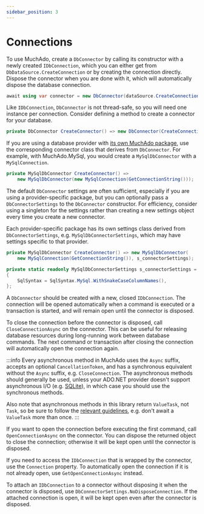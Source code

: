```yaml
---
sidebar_position: 3
---
```


# Connections

To use MuchAdo, create a `DbConnector` by calling its constructor with a newly created `IDbConnection`, which you can either get from `DbDataSource.CreateConnection` or by creating the connection directly. Dispose the connector when you are done with it, which will automatically dispose the database connection.

```csharp
await using var connector = new DbConnector(dataSource.CreateConnection());
```

Like `IDbConnection`, `DbConnector` is not thread-safe, so you will need one instance per connection. Consider defining a method to create a connector for your database.

```csharp
private DbConnector CreateConnector() => new DbConnector(CreateConnection());
```

If you are using a database provider with [its own MuchAdo package](./databases.md), use the corresponding connector class that derives from `DbConnector`. For example, with MuchAdo.MySql, you would create a `MySqlDbConnector` with a `MySqlConnection`.

```csharp
private MySqlDbConnector CreateConnector() =>
    new MySqlDbConnector(new MySqlConnection(GetConnectionString()));
```

The default `DbConnector` settings are often sufficient, especially if you are using a provider-specific package, but you can optionally pass a `DbConnectorSettings` to the `DbConnector` constructor. For efficiency, consider using a singleton for the settings rather than creating a new settings object every time you create a new connector.

Each provider-specific package has its own settings class derived from `DbConnectorSettings`, e.g. `MySqlDbConnectorSettings`, which may have settings specific to that provider.

```csharp
private MySqlDbConnector CreateConnector() => new MySqlDbConnector(
    new MySqlConnection(GetConnectionString()), s_connectorSettings);

private static readonly MySqlDbConnectorSettings s_connectorSettings = new()
{
    SqlSyntax = SqlSyntax.MySql.WithSnakeCaseColumnNames(),
};
```

A `DbConnector` should be created with a new, closed `IDbConnection`. The connection will be opened automatically when a command is executed or a transaction is started, and will remain open until the connector is disposed.

To close the connection before the connector is disposed, call `CloseConnectionAsync` on the connector. This can be useful for releasing database resources during long-running work between database commands. The next command or transaction after closing the connection will automatically open the connection again.

:::info
Every asynchronous method in MuchAdo uses the `Async` suffix, accepts an optional `CancellationToken`, and has a synchronous equivalent without the `Async` suffix, e.g. `CloseConnection`. The asynchronous methods should generally be used, unless your ADO.NET provider doesn't support asynchronous I/O (e.g. [SQLite](https://learn.microsoft.com/en-us/dotnet/standard/data/sqlite/async)), in which case you should use the synchronous methods.

Also note that asynchronous methods in this library return `ValueTask`, not `Task`, so be sure to follow the [relevant guidelines](https://docs.microsoft.com/dotnet/api/system.threading.tasks.valuetask-1), e.g. don't await a `ValueTask` more than once.
:::

If you want to open the connection before executing the first command, call `OpenConnectionAsync` on the connector. You can dispose the returned object to close the connection; otherwise it will be kept open until the connector is disposed.

If you need to access the `IDbConnection` that is wrapped by the connector, use the `Connection` property. To automatically open the connection if it is not already open, use `GetOpenConnectionAsync` instead.

To attach an `IDbConnection` to a connector without disposing it when the connector is disposed, use `DbConnectorSettings.NoDisposeConnection`. If the attached connection is open, it will be kept open even after the connector is disposed.
